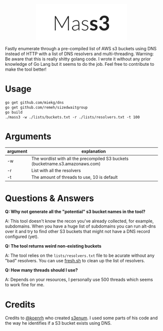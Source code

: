 <p align="center">
  <img src="logo.png" width="300px">
 </p>
Fastly enumerate through a pre-compiled list of AWS s3 buckets using DNS instead of HTTP with a list of DNS resolvers and multi-threading. Warning: Be aware that this is really shitty golang code. I wrote it without any prior knowledge of Go Lang but it seems to do the job. Feel free to contribute to make the tool better!

# Usage
```
go get github.com/miekg/dns
go get github.com/remeh/sizedwaitgroup
go build
./mass3 -w ./lists/buckets.txt -r ./lists/resolvers.txt -t 100
```
# Arguments

| argument | explanation | 
| --- | --- |
| -w | The wordlist with all the precompiled S3 buckets (bucketname.s3.amazonaws.com) |
| -r | List with all the resolvers |
| -t | The amount of threads to use, 10 is default |

# Questions & Answers
__Q: Why not generate all the "potential" s3 bucket names in the tool?__

A: This tool doesn't know the recon you've already collected, for example, subdomains. When you have a huge list of subdomains you can run alt-dns over it and try to find other S3 buckets that might not have a DNS record configured (yet).

__Q: The tool returns weird non-existing buckets__

A: The tool relies on the `lists/resolvers.txt` file to be acurate without any "bad" resolvers. You can use [fresh.sh](https://github.com/almroot/fresh.sh) to clean up the list of resolvers.

__Q: How many threads should I use?__

A: Depends on your resources, I personally use 500 threads which seems to work fine for me.

# Credits
Credits to [@koenrh](https://github.com/koenrh) who created [s3enum](https://github.com/koenrh/s3enum). I used some parts of his code and the way he identifies if a S3 bucket exists using DNS.

